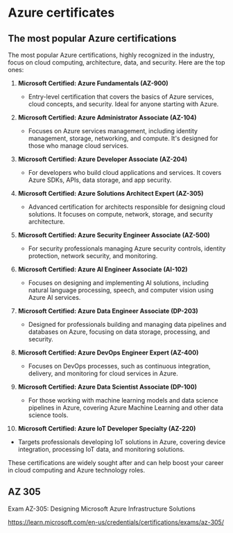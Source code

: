 # Azure certificates

## The most popular Azure certifications

The most popular Azure certifications, highly recognized in the industry, focus on cloud computing, architecture, data, and security. Here are the top ones:

1. **Microsoft Certified: Azure Fundamentals (AZ-900)**  
   - Entry-level certification that covers the basics of Azure services, cloud concepts, and security. Ideal for anyone starting with Azure.

2. **Microsoft Certified: Azure Administrator Associate (AZ-104)**  
   - Focuses on Azure services management, including identity management, storage, networking, and compute. It's designed for those who manage cloud services.

3. **Microsoft Certified: Azure Developer Associate (AZ-204)**  
   - For developers who build cloud applications and services. It covers Azure SDKs, APIs, data storage, and app security.

4. **Microsoft Certified: Azure Solutions Architect Expert (AZ-305)**  
   - Advanced certification for architects responsible for designing cloud solutions. It focuses on compute, network, storage, and security architecture.

5. **Microsoft Certified: Azure Security Engineer Associate (AZ-500)**  
   - For security professionals managing Azure security controls, identity protection, network security, and monitoring.

6. **Microsoft Certified: Azure AI Engineer Associate (AI-102)**  
   - Focuses on designing and implementing AI solutions, including natural language processing, speech, and computer vision using Azure AI services.

7. **Microsoft Certified: Azure Data Engineer Associate (DP-203)**  
   - Designed for professionals building and managing data pipelines and databases on Azure, focusing on data storage, processing, and security.

8. **Microsoft Certified: Azure DevOps Engineer Expert (AZ-400)**  
   - Focuses on DevOps processes, such as continuous integration, delivery, and monitoring for cloud services in Azure.

9. **Microsoft Certified: Azure Data Scientist Associate (DP-100)**  
   - For those working with machine learning models and data science pipelines in Azure, covering Azure Machine Learning and other data science tools.

10. **Microsoft Certified: Azure IoT Developer Specialty (AZ-220)**  

- Targets professionals developing IoT solutions in Azure, covering device integration, processing IoT data, and monitoring solutions.

These certifications are widely sought after and can help boost your career in cloud computing and Azure technology roles.

## AZ 305

Exam AZ-305: Designing Microsoft Azure Infrastructure Solutions

<https://learn.microsoft.com/en-us/credentials/certifications/exams/az-305/>
